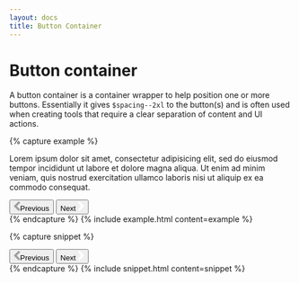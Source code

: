 ```yaml
---
layout: docs
title: Button Container
---
```


# Button container

A button container is a container wrapper to help position one or more buttons.
Essentially it gives `$spacing--2xl` to the button(s) and is often used when creating tools that require a clear separation of content and UI actions.

{% capture example %}
<p>
  Lorem ipsum dolor sit amet, consectetur adipisicing elit, sed do eiusmod tempor incididunt ut labore et dolore magna aliqua. Ut enim ad minim veniam, quis nostrud exercitation ullamco laboris nisi ut aliquip ex ea commodo consequat.
</p>

<div class="c-btn-container u-flex">
  <button type="button" class="c-btn c-btn--secondary u-flex u-items-center u-spacingRight--xs">
    <svg class="u-spacingRight--xs" width="11" height="17" xmlns="http://www.w3.org/2000/svg">
      <path d="M.186 8.03L8.064.202A.663.663 0 0 1 8.547 0c.186 0 .347.068.483.203l1.766 1.754a.596.596 0 0 1 .204.461.654.654 0 0 1-.204.48L5.147 8.49l5.649 5.611a.654.654 0 0 1 .204.48.634.634 0 0 1-.204.461L9.03 16.797a.663.663 0 0 1-.483.203.663.663 0 0 1-.483-.203L.186 8.971a.687.687 0 0 1 0-.942z" fill="#9F9F9F" /></svg>Previous
  </button>
  <button type="button" class="c-btn c-btn--primary u-flex u-items-center"> Next 
    <svg class="u-spacingLeft--xs" width="11" height="17" xmlns="http://www.w3.org/2000/svg">
      <path d="M10.814 8.97l-7.878 7.827a.663.663 0 0 1-.483.203.663.663 0 0 1-.483-.203L.204 15.043A.596.596 0 0 1 0 14.582c0-.185.068-.345.204-.48L5.853 8.51.204 2.898A.654.654 0 0 1 0 2.418c0-.172.068-.326.204-.461L1.97.203A.663.663 0 0 1 2.453 0c.186 0 .347.068.483.203l7.878 7.826a.687.687 0 0 1 0 .942z" fill="#FFF" fill-rule="nonzero"/></svg>
  </button>
</div>
{% endcapture %}
{% include example.html content=example %}

{% capture snippet %}
<div class="c-btn-container u-flex">
  <button type="button" class="c-btn c-btn--secondary u-flex u-items-center u-spacingRight--xs">
    <svg class="u-spacingRight--xs" width="11" height="17" xmlns="http://www.w3.org/2000/svg">
      <path d="M.186 8.03L8.064.202A.663.663 0 0 1 8.547 0c.186 0 .347.068.483.203l1.766 1.754a.596.596 0 0 1 .204.461.654.654 0 0 1-.204.48L5.147 8.49l5.649 5.611a.654.654 0 0 1 .204.48.634.634 0 0 1-.204.461L9.03 16.797a.663.663 0 0 1-.483.203.663.663 0 0 1-.483-.203L.186 8.971a.687.687 0 0 1 0-.942z" fill="#9F9F9F" /></svg>Previous
  </button>
  <button type="button" class="c-btn c-btn--primary u-flex u-items-center"> Next 
    <svg class="u-spacingLeft--xs" width="11" height="17" xmlns="http://www.w3.org/2000/svg">
      <path d="M10.814 8.97l-7.878 7.827a.663.663 0 0 1-.483.203.663.663 0 0 1-.483-.203L.204 15.043A.596.596 0 0 1 0 14.582c0-.185.068-.345.204-.48L5.853 8.51.204 2.898A.654.654 0 0 1 0 2.418c0-.172.068-.326.204-.461L1.97.203A.663.663 0 0 1 2.453 0c.186 0 .347.068.483.203l7.878 7.826a.687.687 0 0 1 0 .942z" fill="#FFF" fill-rule="nonzero"/></svg>
  </button>
</div>
{% endcapture %}
{% include snippet.html content=snippet %}
